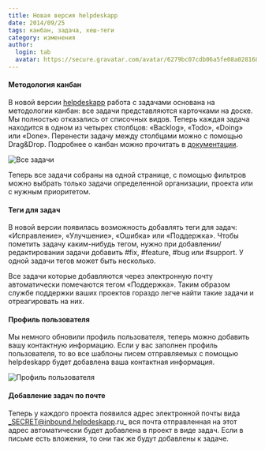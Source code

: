 ```yaml
---
title: Новая версия helpdeskapp
date: 2014/09/25
tags: канбан, задача, хеш-теги
category: изменения
author:
  login: tab
  avatar: https://secure.gravatar.com/avatar/6279bc07cdb06a5fe08a02816887d4d0.jpg
---
```


#### Методология канбан

В новой версии [helpdeskapp](https://helpdeskapp.ru) работа с задачами основана на методологии канбан: все задачи представляются карточками на доске.
Мы полностью отказались от списочных видов. Теперь каждая задача находится в одном из четырех столбцов: «Backlog», «Todo», «Doing» или «Done».
Перенести задачу между столбцами можно с помощью Drag&Drop. Подробнее о канбан можно прочитать в
[документации](http://docs.helpdeskapp.ru/docs/freelancer-adding-issues/).

![Все задачи](https://cloud.helpdeskapp.ru/files/1152/850-524/freelancer-board.png)

Теперь все задачи собраны на одной странице, с помощью фильтров можно выбрать только задачи определенной организации, проекта или с нужным
приоритетом.

#### Теги для задач

В новой версии появилась возможность добавлять теги для задач: «Исправление», «Улучшение», «Ошибка» или «Поддержка». Чтобы пометить задачу
каким-нибудь тегом, нужно при добавлении/редактировании задачи добавить #fix, #feature, #bug или #support. У одной задачи тегов может быть
несколько.

Все задачи которые добавляются через электронную почту автоматически помечаются тегом «Поддержка». Таким образом службе поддержки ваших
проектов гораздо легче найти такие задачи и отреагировать на них.

#### Профиль пользователя

Мы немного обновили профиль пользователя, теперь можно добавить вашу контактную информацию. Если у вас заполнен профиль пользователя, то
во все шаблоны писем отправляемых с помощью helpdeskapp будет добавлена ваша контактная информация.

![Профиль пользователя](https://cloud.helpdeskapp.ru/files/1144/850-526/signup-profile.png)

#### Добавление задач по почте

Теперь у каждого проекта появился адрес электронной почты вида _SECRET@inbound.helpdeskapp.ru_ вся почта отправленная на этот адрес автоматически
будет добавлена в проект в виде задач. Если в письме есть вложения, то они так же будут добавлены к задаче.
